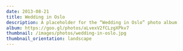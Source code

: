 ```yaml
---
date: 2013-08-21
title: Wedding in Oslo
description: A placeholder for the “Wedding in Oslo” photo album
album: https://goo.gl/photos/aLvexV2fCLzgXPkv7
thumbnail: /images/photos/wedding-in-oslo.jpg
thumbnail_orientation: landscape
---
```

